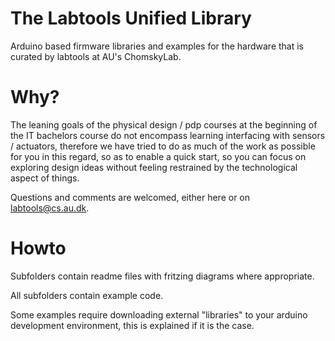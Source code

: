 The Labtools Unified Library
============================

Arduino based firmware libraries and examples for the hardware that is curated by labtools at AU's ChomskyLab.

Why?
====

The leaning goals of the physical design / pdp courses at the beginning of the IT bachelors course do not encompass learning interfacing with sensors / actuators, therefore we have tried to do as much of the work as possible for you in this regard, so as to enable a quick start, so you can focus on exploring design ideas without feeling restrained by the technological aspect of things.

Questions and comments are welcomed, either here or on labtools@cs.au.dk.

Howto
=====

Subfolders contain readme files with fritzing diagrams where appropriate. 

All subfolders contain example code.

Some examples require downloading external "libraries" to your arduino development environment, this is explained if it is the case.

